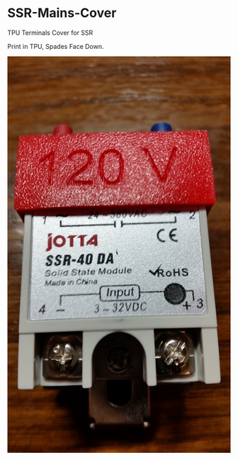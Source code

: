 # SSR-Mains-Cover
TPU Terminals Cover for SSR

Print in TPU, Spades Face Down.

![alt text](https://github.com/Lavitz09/SSR-Mains-Cover/blob/main/SSRCoverOn.jpg)
